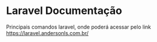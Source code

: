 # Laravel Documentação
Principais comandos laravel, onde poderá acessar pelo link https://laravel.andersonls.com.br/

